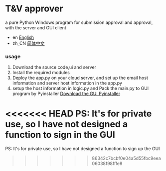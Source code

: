 # T&V approver
 a pure Python Windows program for submission approval and approval, with the server and GUI client

- en [English](README.md)
- zh_CN [简体中文](README_zh_CN.md)

### usage
1. Download the source code,ui and server
2. Install the required modules
3. Deploy the app.py on your cloud server, and set up the email host information and server host information in the app.py
4. setup the host information in logic.py and Pack the main.py to GUI program by Pyinstaller
[Download the GUI Pyinstaller](https://pypi.org/project/auto-py-to-exe/#files)

<<<<<<< HEAD
PS: It's for private use, so I have not designed a function to sign in the GUI
=======
PS: It's for private use, so I have not designed a function to sign up the GUI
>>>>>>> 86342c7bcbf0e04a5d55fbc9eea06038f98fffe8
